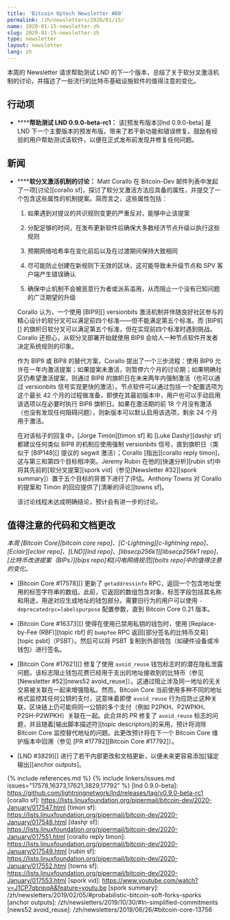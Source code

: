 ```yaml
---
title: 'Bitcoin Optech Newsletter #80'
permalink: /zh/newsletters/2020/01/15/
name: 2020-01-15-newsletter-zh
slug: 2020-01-15-newsletter-zh
type: newsletter
layout: newsletter
lang: zh
---
```

本周的 Newsletter 请求帮助测试 LND 的下一个版本，总结了关于软分叉激活机制的讨论，并描述了一些流行的比特币基础设施软件的值得注意的变化。

## 行动项

- **<!--help-test-lnd-0-9-0-beta-rc1-->****帮助测试 LND 0.9.0-beta-rc1：** 该[预发布版本][lnd 0.9.0-beta] 是 LND 下一个主要版本的预发布版，带来了若干新功能和错误修复。鼓励有经验的用户帮助测试该软件，以便在正式发布前发现并修复任何问题。

## 新闻

- **<!--discussion-of-soft-fork-activation-mechanisms-->****软分叉激活机制的讨论：** Matt Corallo 在 Bitcoin-Dev 邮件列表中发起了一项[讨论][corallo sf]，探讨了软分叉激活方法应具备的属性，并提交了一个包含这些属性的机制提案。简而言之，这些属性包括：

  1. 如果遇到对提议的共识规则变更的严重反对，能够中止该提案

  2. 分配足够的时间，在发布更新软件后确保大多数经济节点升级以执行这些规则

  3. 预期网络哈希率在变化前后以及在过渡期间保持大致相同

  4. 尽可能防止创建在新规则下无效的区块，这可能导致未升级节点和 SPV 客户端产生错误确认

  5. 确保中止机制不会被恶意行为者或派系滥用，从而阻止一个没有已知问题的广泛期望的升级

  Corallo 认为，一个使用 [BIP9][] versionbits 激活机制并伴随良好社区参与的精心设计的软分叉可以满足前四个标准——但不能满足第五个标准。而 [BIP8][] 的旗帜日软分叉可以满足第五个标准，但在实现前四个标准时遇到挑战。Corallo 还担心，从软分叉部署开始就使用 BIP8 会给人一种节点软件开发者决定系统规则的印象。

  作为 BIP9 或 BIP8 的替代方案，Corallo 提出了一个三步流程：使用 BIP9 允许在一年内激活提案；如果提案未激活，则暂停六个月的讨论期；如果明确社区仍希望激活提案，则通过 BIP8 的旗帜日在未来两年内强制激活（也可以通过 versionbits 信号实现更快的激活）。节点软件可以通过包括一个配置选项为这个最长 42 个月的过程做准备，即使在其最初版本中，用户也可以手动启用该选项以在必要时执行 BIP8 旗帜日。如果在激活期的前 18 个月没有激活（也没有发现任何阻碍问题），则新版本可以默认启用该选项，剩余 24 个月用于激活。

  在对该帖子的回复中，[Jorge Timón][timon sf] 和 [Luke Dashjr][dashjr sf] 都建议任何类似 BIP8 的机制应使用强制 versionbits 信号，直到旗帜日（类似于 [BIP148][] 提议的 segwit 激活）；Corallo [指出][corallo reply timon]，这与第三和第四个目标相冲突。Jeremy Rubin 在他的[快速分析][rubin sf]中将其先前的[软分叉提案][spork vid]（参见[Newsletter #32][spork summary]）置于五个目标的背景下进行了评估。Anthony Towns 对 Corallo 的提案和 Timón 的回应提供了[清晰的评论][towns sf]。

  该讨论线程未达成明确结论，预计会有进一步的讨论。

## 值得注意的代码和文档更改

*本周 [Bitcoin Core][bitcoin core repo]、[C-Lightning][c-lightning repo]、[Eclair][eclair repo]、[LND][lnd repo]、[libsecp256k1][libsecp256k1 repo]、[比特币改进提案（BIPs）][bips repo]和[闪电网络规范][bolts repo]中的值得注意的变化。*

- [Bitcoin Core #17578][] 更新了 `getaddressinfo` RPC，返回一个包含地址使用的标签字符串的数组。此前，它返回的数组包含对象，标签字段包括其名称和用途，用途对应生成地址的钱包部分。需要旧行为的用户可以使用 `-deprecatedrpc=labelspurpose` 配置参数，直到 Bitcoin Core 0.21 版本。

- [Bitcoin Core #16373][] 使得在使用已禁用私钥的钱包时，使用 [Replace-by-Fee (RBF)][topic rbf] 的 `bumpfee` RPC 返回[部分签名的比特币交易][topic psbt]（PSBT）。然后可以将 PSBT 复制到外部钱包（如硬件设备或冷钱包）进行签名。

- [Bitcoin Core #17621][] 修复了使用 `avoid_reuse` 钱包标志时的潜在隐私泄露问题。该标志阻止钱包花费已经用于支出的地址接收到的比特币（参见[Newsletter #52][news52 avoid_reuse]）。这通过阻止涉及同一地址的无关交易被关联在一起来增强隐私。然而，Bitcoin Core 当前使用多种不同的地址格式监控其任何公钥的支付，这意味着即使 `avoid_reuse` 行为应防止这种关联，区块链上仍可能将同一公钥的多个支付（例如 P2PKH、P2WPKH、P2SH-P2WPKH）关联在一起。此合并的 PR 修复了 `avoid_reuse` 标志的问题，并且随着[输出脚本描述符][topic descriptors]的采用，预计将消除 Bitcoin Core 监控替代地址的问题。此更改预计将在下一个 Bitcoin Core 维护版本中回溯（参见 [PR #17792][Bitcoin Core #17792]）。

- [LND #3829][] 进行了若干内部更改和文档更新，以便未来更容易添加[锚定输出][anchor outputs]。

{% include references.md %}
{% include linkers/issues.md issues="17578,16373,17621,3829,17792" %}
[lnd 0.9.0-beta]: https://github.com/lightningnetwork/lnd/releases/tag/v0.9.0-beta-rc1
[corallo sf]: https://lists.linuxfoundation.org/pipermail/bitcoin-dev/2020-January/017547.html
[timon sf]: https://lists.linuxfoundation.org/pipermail/bitcoin-dev/2020-January/017548.html
[dashjr sf]: https://lists.linuxfoundation.org/pipermail/bitcoin-dev/2020-January/017551.html
[corallo reply timon]: https://lists.linuxfoundation.org/pipermail/bitcoin-dev/2020-January/017549.html
[rubin sf]: https://lists.linuxfoundation.org/pipermail/bitcoin-dev/2020-January/017552.html
[towns sf]: https://lists.linuxfoundation.org/pipermail/bitcoin-dev/2020-January/017553.html
[spork vid]: https://www.youtube.com/watch?v=J1CP7qbnpqA&feature=youtu.be
[spork summary]: /zh/newsletters/2019/02/05/#probabilistic-bitcoin-soft-forks-sporks
[anchor outputs]: /zh/newsletters/2019/10/30/#ln-simplified-commitments
[news52 avoid_reuse]: /zh/newsletters/2019/06/26/#bitcoin-core-13756